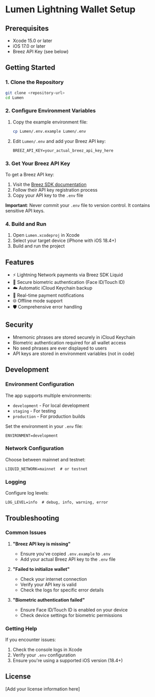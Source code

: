 # Lumen Lightning Wallet Setup

## Prerequisites

- Xcode 15.0 or later
- iOS 17.0 or later
- Breez API Key (see below)

## Getting Started

### 1. Clone the Repository

```bash
git clone <repository-url>
cd Lumen
```

### 2. Configure Environment Variables

1. Copy the example environment file:
   ```bash
   cp Lumen/.env.example Lumen/.env
   ```

2. Edit `Lumen/.env` and add your Breez API key:
   ```
   BREEZ_API_KEY=your_actual_breez_api_key_here
   ```

### 3. Get Your Breez API Key

To get a Breez API key:

1. Visit the [Breez SDK documentation](https://sdk-doc-liquid.breez.technology/)
2. Follow their API key registration process
3. Copy your API key to the `.env` file

**Important**: Never commit your `.env` file to version control. It contains sensitive API keys.

### 4. Build and Run

1. Open `Lumen.xcodeproj` in Xcode
2. Select your target device (iPhone with iOS 18.4+)
3. Build and run the project

## Features

- ⚡ Lightning Network payments via Breez SDK Liquid
- 🔐 Secure biometric authentication (Face ID/Touch ID)
- ☁️ Automatic iCloud Keychain backup
- 📱 Real-time payment notifications
- 🌐 Offline mode support
- 🛡️ Comprehensive error handling

## Security

- Mnemonic phrases are stored securely in iCloud Keychain
- Biometric authentication required for all wallet access
- No seed phrases are ever displayed to users
- API keys are stored in environment variables (not in code)

## Development

### Environment Configuration

The app supports multiple environments:

- `development` - For local development
- `staging` - For testing
- `production` - For production builds

Set the environment in your `.env` file:
```
ENVIRONMENT=development
```

### Network Configuration

Choose between mainnet and testnet:
```
LIQUID_NETWORK=mainnet  # or testnet
```

### Logging

Configure log levels:
```
LOG_LEVEL=info  # debug, info, warning, error
```

## Troubleshooting

### Common Issues

1. **"Breez API key is missing"**
   - Ensure you've copied `.env.example` to `.env`
   - Add your actual Breez API key to the `.env` file

2. **"Failed to initialize wallet"**
   - Check your internet connection
   - Verify your API key is valid
   - Check the logs for specific error details

3. **"Biometric authentication failed"**
   - Ensure Face ID/Touch ID is enabled on your device
   - Check device settings for biometric permissions

### Getting Help

If you encounter issues:

1. Check the console logs in Xcode
2. Verify your `.env` configuration
3. Ensure you're using a supported iOS version (18.4+)

## License

[Add your license information here]
